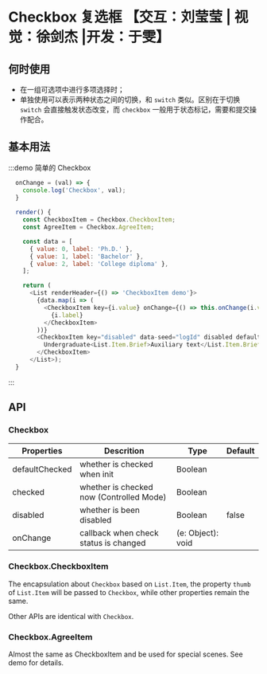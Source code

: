 # Checkbox 复选框 【交互：刘莹莹 | 视觉：徐剑杰 |开发：于雯】

## 何时使用

- 在一组可选项中进行多项选择时；
- 单独使用可以表示两种状态之间的切换，和 `switch` 类似。区别在于切换 `switch` 会直接触发状态改变，而 `checkbox` 一般用于状态标记，需要和提交操作配合。

## 基本用法

:::demo 简单的 Checkbox

```js
  onChange = (val) => {
    console.log('Checkbox', val);
  }
  
  render() {
    const CheckboxItem = Checkbox.CheckboxItem;
    const AgreeItem = Checkbox.AgreeItem;

    const data = [
      { value: 0, label: 'Ph.D.' },
      { value: 1, label: 'Bachelor' },
      { value: 2, label: 'College diploma' },
    ];

    return (
      <List renderHeader={() => 'CheckboxItem demo'}>
        {data.map(i => (
          <CheckboxItem key={i.value} onChange={() => this.onChange(i.value)}>
            {i.label}
          </CheckboxItem>
        ))}
        <CheckboxItem key="disabled" data-seed="logId" disabled defaultChecked multipleLine>
          Undergraduate<List.Item.Brief>Auxiliary text</List.Item.Brief>
        </CheckboxItem>
      </List>);
  }
```
:::


## API

### Checkbox

|Properties | Descrition | Type | Default|
|-----------|------------|------|--------|
| defaultChecked  |  whether is checked when init  | Boolean   |   |
| checked         |  whether is checked now (Controlled Mode)   | Boolean  |   |
| disabled        |  whether is been disabled       | Boolean |  false  |
| onChange        | callback when check status is changed | (e: Object): void |     |

### Checkbox.CheckboxItem

The encapsulation about `Checkbox` based on `List.Item`, the property `thumb` of `List.Item` will be passed to `Checkbox`, while other properties remain the same.

Other APIs are identical with `Checkbox`.

### Checkbox.AgreeItem

Almost the same as CheckboxItem and be used for special scenes. See demo for details.
